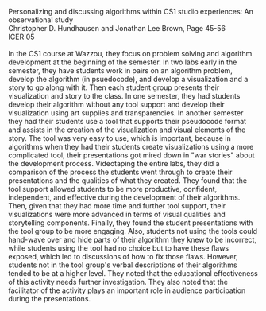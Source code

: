 Personalizing and discussing algorithms within CS1 studio experiences: An observational study<br>
Christopher D. Hundhausen and Jonathan Lee Brown, Page 45-56<br>
ICER'05<br>
<br>
In the CS1 course at Wazzou, they focus on problem solving and algorithm development at the beginning of the semester.  In two labs early in the semester, they have students work in pairs on an algorithm problem, develop the algorithm (in psuedocode), and develop a visualization and a story to go along with it.  Then each student group presents their visualization and story to the class.  In one semester, they had students develop their algorithm without any tool support and develop their visualization using art supplies and transparencies.  In another semester they had their students use a tool that supports their pseudocode format and assists in the creation of the visualization and visual elements of the story.  The tool was very easy to use, which is important, because in algorithms when they had their students create visualizations using a more complicated tool, their presentations got mired down in "war stories" about the development process.  Videotaping the entire labs, they did a comparison of the process the students went through to create their presentations and the qualities of what they created.  They found that the tool support allowed students to be more productive, confident, independent, and effective during the development of their algorithms.  Then, given that they had more time and further tool support, their visualizations were more advanced in terms of visual qualities and storytelling components.  Finally, they found the student presentations with the tool group to be more engaging.  Also, students not using the tools could hand-wave over and hide parts of their algorithm they knew to be incorrect, while students using the tool had no choice but to have these flaws exposed, which led to discussions of how to fix those flaws.  However, students not in the tool group's verbal descriptions of their algorithms tended to be at a higher level.  They noted that the educational effectiveness of this activity needs further investigation.  They also noted that the facilitator of the activity plays an important role in audience participation during the presentations.